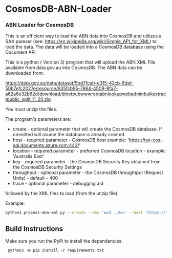# CosmosDB-ABN-Loader
### ABN Loader for CosmosDB

This is an efficient way to load the ABN data into CosmosDB and utilizes a SAX pareser (see: https://en.wikipedia.org/wiki/Simple_API_for_XML) to load the data.  The data will be loaded into a CosmosDB database using the Document API 

This is a python ( Version 3) program that will upload the ABN XML File available from data.gov.au into CosmosDB. The ABN data can be downloaded from:

https://data.gov.au/data/dataset/5bd7fcab-e315-42cb-8daf-50b7efc2027e/resource/635fcb95-7864-4509-9fa7-a62a6e32b62d/download/dinetpubwwwrootabnlookupwebadminbulkextractpublic_split_11_20.zip

You must unzip the files.

The program's parameters are:

* create - optional parameter that will create the CosmosDB database.  If ommitted will asume the database is already created.
* host - required parameter - CosmosDB host example: 'https://tso-cos-sql.documents.azure.com:443/'
* location - required parameter - preferred CosmosDB location - example: 'Australia East'
* key -  required parameter - the CosmosDB Security Key obtained from the CosmosDB Security Settings
* throughput - optional parameter - the CosmosDB throughtput (Request Units) - default - 400
* trace - optional parameter - debugging aid

followed by the XML files to load (from the unzip file).


Example:
```bash
python3 process-abn-xml.py --create --key 'wxd...Q==' --host 'https://tso-cos-sql.documents.azure.com:443/' --location 'Australia East' --trace trace-1000.log --throughput 1000 data/20200401_Public01.xml
```

## Build Instructions
Make sure you run the PyPi to install the dependencies.
```
 python3 -m pip install -r requirements.txt
```



